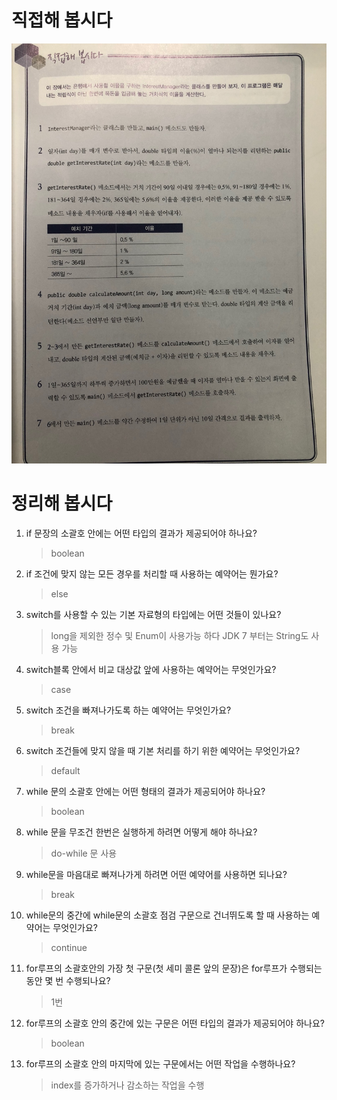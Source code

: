 # 직접해 봅시다

![img_1.png](img_1.png)

# 정리해 봅시다
1. if 문장의 소괄호 안에는 어떤 타입의 결과가 제공되어야 하나요?

    > boolean

2. if 조건에 맞지 않는 모든 경우를 처리할 때 사용하는 예약어는 뭔가요?

   > else

3. switch를 사용할 수 있는 기본 자료형의 타입에는 어떤 것들이 있나요?

   > long을 제외한 정수 및 Enum이 사용가능 하다 JDK 7 부터는 String도 사용 가능

4. switch블록 안에서 비교 대상값 앞에 사용하는 예약어는 무엇인가요?
   
    > case

5. switch 조건을 빠져나가도록 하는 예약어는 무엇인가요?

   > break

6. switch 조건들에 맞지 않을 때 기본 처리를 하기 위한 예약어는 무엇인가요?

   > default

7. while 문의 소괄호 안에는 어떤 형태의 결과가 제공되어야 하나요?

   > boolean

8. while 문을 무조건 한번은 실행하게 하려면 어떻게 해야 하나요?

   > do-while 문 사용

9. while문을 마음대로 빠져나가게 하려면 어떤 예약어를 사용하면 되나요?

   > break

10. while문의 중간에 while문의 소괄호 점검 구문으로 건너뛰도록 할 때 사용하는 예약어는 무엇인가요?

    > continue

11. for루프의 소괄호안의 가장 첫 구문(첫 세미 콜론 앞의 문장)은 for루프가 수행되는 동안 몇 번 수행되나요?

    > 1번

12. for루프의 소괄호 안의 중간에 있는 구문은 어떤 타입의 결과가 제공되어야 하나요?

    > boolean

13. for루프의 소괄호 안의 마지막에 있는 구문에서는 어떤 작업을 수행하나요?

    > index를 증가하거나 감소하는 작업을 수행
